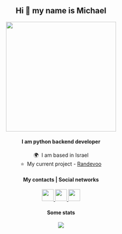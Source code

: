 <div align="center">

## Hi 👋 my name is Michael
<img src="https://media.giphy.com/media/HgycnYQCMeJXO/giphy.gif" width="300"/>

#### I am python backend developer

🌍  I am based in Israel  
⭐  My current project - [Randevoo](https://github.com/TabarakoAkula/Randevoo)  

<div>
  
#### My contacts | Social networks

<p align="center">
  <a href="mailto:mishabor2367@gmail.com" target="_blank" rel="noreferrer"> <picture>
    <source media="(prefers-color-scheme: dark)" srcset="https://img.icons8.com/?size=100&id=YRRhCXfA0Vd0&format=png&color=FFFFFF" />
    <source media="(prefers-color-scheme: light)" srcset="https://img.icons8.com/?size=100&id=YRRhCXfA0Vd0&format=png&color=000000" />
    <img src="https://img.icons8.com/?size=100&id=YRRhCXfA0Vd0&format=png&color=000000" width="32" height="32" /> </picture> </a>
  <a href="https://t.me/tabara_bulkala" target="_blank" rel="noreferrer"> <picture>
    <source media="(prefers-color-scheme: dark)" srcset="https://img.icons8.com/?size=100&id=lUktdBVdL4Kb&format=png&color=FFFFFF" />
    <source media="(prefers-color-scheme: light)" srcset="https://img.icons8.com/?size=100&id=lUktdBVdL4Kb&format=png&color=000000" />
    <img src="https://img.icons8.com/?size=100&id=lUktdBVdL4Kb&format=png&color=000000" width="32" height="32" /> </picture> </a>
  <a href="https://www.linkedin.com/in/michael-kushner-1154b6315/" target="_blank" rel="noreferrer"> <picture>
    <source media="(prefers-color-scheme: dark)" srcset="https://raw.githubusercontent.com/danielcranney/readme-generator/main/public/icons/socials/linkedin-dark.svg" />
    <source media="(prefers-color-scheme: light)" srcset="https://raw.githubusercontent.com/danielcranney/readme-generator/main/public/icons/socials/linkedin.svg" />
    <img src="https://raw.githubusercontent.com/danielcranney/readme-generator/main/public/icons/socials/linkedin.svg" width="32" height="32" /> </picture> </a>
</p>

#### Some stats

<a href="http://www.github.com/TabarakoAkula"><img src="https://github-readme-streak-stats.herokuapp.com/?user=TabarakoAkula&stroke=ffffff&background=1c1917&ring=0891b2&fire=0891b2&currStreakNum=ffffff&currStreakLabel=0891b2&sideNums=ffffff&sideLabels=ffffff&dates=ffffff&hide_border=true" /></a>

</div>
